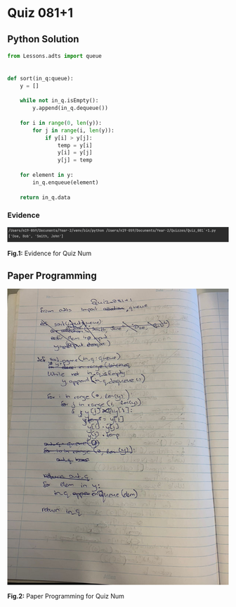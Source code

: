 # Quiz 081+1

## Python Solution 
```.py
from Lessons.adts import queue


def sort(in_q:queue):
    y = []

    while not in_q.isEmpty():
        y.append(in_q.dequeue())

    for i in range(0, len(y)):
        for j in range(i, len(y)):
            if y[i] > y[j]:
                temp = y[i]
                y[i] = y[j]
                y[j] = temp

    for element in y:
        in_q.enqueue(element)

    return in_q.data
```

### Evidence
![](/Assets/Quiz_081`+1_evidence.png)

**Fig.1:** Evidence for Quiz Num

## Paper Programming
![](/Assets/Quiz_081`+1_papercode.jpg)

**Fig.2:** Paper Programming for Quiz Num